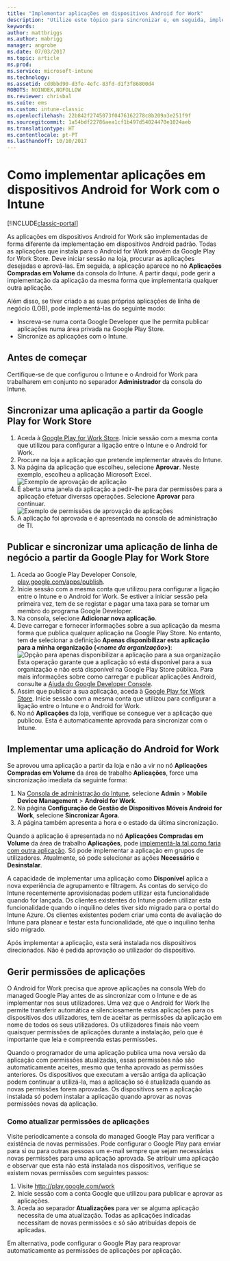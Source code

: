 ```yaml
---
title: "Implementar aplicações em dispositivos Android for Work"
description: "Utilize este tópico para sincronizar e, em seguida, implementar aplicações em dispositivos Android for Work a partir da Google Play for Work Store."
keywords: 
author: mattbriggs
ms.author: mabrigg
manager: angrobe
ms.date: 07/03/2017
ms.topic: article
ms.prod: 
ms.service: microsoft-intune
ms.technology: 
ms.assetid: cd0bbd90-d3fe-4efc-83fd-d1f3f86800d4
ROBOTS: NOINDEX,NOFOLLOW
ms.reviewer: chrisbal
ms.suite: ems
ms.custom: intune-classic
ms.openlocfilehash: 22b842f2745073f0476162278c8b209a3e251f9f
ms.sourcegitcommit: 1a54bdf22786aea1cf1b497d54024470e1024aeb
ms.translationtype: HT
ms.contentlocale: pt-PT
ms.lasthandoff: 10/10/2017
---
```

# <a name="how-to-deploy-apps-to-android-for-work-devices-with-intune"></a>Como implementar aplicações em dispositivos Android for Work com o Intune

[!INCLUDE[classic-portal](../includes/classic-portal.md)]

As aplicações em dispositivos Android for Work são implementadas de forma diferente da implementação em dispositivos Android padrão. Todas as aplicações que instala para o Android for Work provêm da Google Play for Work Store. Deve iniciar sessão na loja, procurar as aplicações desejadas e aprová-las.
Em seguida, a aplicação aparece no nó **Aplicações Compradas em Volume** da consola do Intune. A partir daqui, pode gerir a implementação da aplicação da mesma forma que implementaria qualquer outra aplicação.

Além disso, se tiver criado a as suas próprias aplicações de linha de negócio (LOB), pode implementá-las do seguinte modo:
- Inscreva-se numa conta Google Developer que lhe permita publicar aplicações numa área privada na Google Play Store.
- Sincronize as aplicações com o Intune.

## <a name="before-you-start"></a>Antes de começar

Certifique-se de que configurou o Intune e o Android for Work para trabalharem em conjunto no separador **Administrador** da consola do Intune.

## <a name="synchronize-an-app-from-the-google-play-for-work-store"></a>Sincronizar uma aplicação a partir da Google Play for Work Store


1. Aceda à [Google Play for Work Store](https://play.google.com/work). Inicie sessão com a mesma conta que utilizou para configurar a ligação entre o Intune e o Android for Work.
2. Procure na loja a aplicação que pretende implementar através do Intune.
3. Na página da aplicação que escolheu, selecione **Aprovar**. Neste exemplo, escolheu a aplicação Microsoft Excel.<br>
  ![Exemplo de aprovação de aplicação](media/approve.png)
4. É aberta uma janela da aplicação a pedir-lhe para dar permissões para a aplicação efetuar diversas operações. Selecione **Aprovar** para continuar.<br>
  ![Exemplo de permissões de aprovação de aplicações](media/approve-app-permissions.png)
5. A aplicação foi aprovada e é apresentada na consola de administração de TI.

## <a name="publish-then-synchronize-a-line-of-business-app-from-the-google-play-for-work-store"></a>Publicar e sincronizar uma aplicação de linha de negócio a partir da Google Play for Work Store

1. Aceda ao Google Play Developer Console, [play.google.com/apps/publish](https://play.google.com/apps/publish).
2. Inicie sessão com a mesma conta que utilizou para configurar a ligação entre o Intune e o Android for Work. Se estiver a iniciar sessão pela primeira vez, tem de se registar e pagar uma taxa para se tornar um membro do programa Google Developer.
3. Na consola, selecione **Adicionar nova aplicação**.
4. Deve carregar e fornecer informações sobre a sua aplicação da mesma forma que publica qualquer aplicação na Google Play Store. No entanto, tem de selecionar a definição **Apenas disponibilizar esta aplicação para a minha organização (<*nome da organização*>)**:<br>
  ![Opção para apenas disponibilizar a aplicação para a sua organização](media/restrict.png)<br>
Esta operação garante que a aplicação só está disponível para a sua organização e não está disponível na Google Play Store pública.
Para mais informações sobre como carregar e publicar aplicações Android, consulte a [Ajuda do Google Developer Console](https://support.google.com/googleplay/android-developer/answer/113469).
5. Assim que publicar a sua aplicação, aceda à [Google Play for Work Store](https://play.google.com/work). Inicie sessão com a mesma conta que utilizou para configurar a ligação entre o Intune e o Android for Work.
6. No nó **Aplicações** da loja, verifique se consegue ver a aplicação que publicou. Esta é automaticamente aprovada para sincronizar com o Intune.

## <a name="deploy-an-android-for-work-app"></a>Implementar uma aplicação do Android for Work

Se aprovou uma aplicação a partir da loja e não a vir no nó **Aplicações Compradas em Volume** da área de trabalho **Aplicações**, force uma sincronização imediata da seguinte forma:

1. Na [Consola de administração do Intune](https://manage.microsoft.com), selecione **Admin** > **Mobile Device Management** > **Android for Work**.
2. Na página **Configuração de Gestão de Dispositivos Móveis Android for Work**, selecione **Sincronizar Agora**.
3. A página também apresenta a hora e o estado da última sincronização.

Quando a aplicação é apresentada no nó **Aplicações Compradas em Volume** da área de trabalho **Aplicações**, pode [implementá-la tal como faria com outra aplicação](deploy-apps-in-microsoft-intune.md). Só pode implementar a aplicação em grupos de utilizadores. Atualmente, só pode selecionar as ações **Necessário** e **Desinstalar**.

A capacidade de implementar uma aplicação como **Disponível** aplica a nova experiência de agrupamento e filtragem. As contas do serviço do Intune recentemente aprovisionadas podem utilizar esta funcionalidade quando for lançada. Os clientes existentes do Intune podem utilizar esta funcionalidade quando o inquilino deles tiver sido migrado para o portal do Intune Azure. Os clientes existentes podem criar uma conta de avaliação do Intune para planear e testar esta funcionalidade, até que o inquilino tenha sido migrado.

Após implementar a aplicação, esta será instalada nos dispositivos direcionados. Não é pedida aprovação ao utilizador do dispositivo.

## <a name="manage-app-permissions"></a>Gerir permissões de aplicações
O Android for Work precisa que aprove aplicações na consola Web do managed Google Play antes de as sincronizar com o Intune e de as implementar nos seus utilizadores.  Uma vez que o Android for Work lhe permite transferir automática e silenciosamente estas aplicações para os dispositivos dos utilizadores, tem de aceitar as permissões da aplicação em nome de todos os seus utilizadores.  Os utilizadores finais não veem quaisquer permissões de aplicações durante a instalação, pelo que é importante que leia e compreenda estas permissões.

Quando o programador de uma aplicação publica uma nova versão da aplicação com permissões atualizadas, essas permissões não são automaticamente aceites, mesmo que tenha aprovado as permissões anteriores. Os dispositivos que executam a versão antiga da aplicação podem continuar a utilizá-la, mas a aplicação só é atualizada quando as novas permissões forem aprovadas. Os dispositivos sem a aplicação instalada só podem instalar a aplicação quando aprovar as novas permissões novas da aplicação.

### <a name="how-to-update-app-permissions"></a>Como atualizar permissões de aplicações

Visite periodicamente a consola do managed Google Play para verificar a existência de novas permissões. Pode configurar o Google Play para enviar para si ou para outras pessoas um e-mail sempre que sejam necessárias novas permissões para uma aplicação aprovada. Se atribuir uma aplicação e observar que esta não está instalada nos dispositivos, verifique se existem novas permissões com seguintes passos:

1. Visite http://play.google.com/work
2. Inicie sessão com a conta Google que utilizou para publicar e aprovar as aplicações.
3. Aceda ao separador **Atualizações** para ver se alguma aplicação necessita de uma atualização.  Todas as aplicações indicadas necessitam de novas permissões e só são atribuídas depois de aplicadas.  

Em alternativa, pode configurar o Google Play para reaprovar automaticamente as permissões de aplicações por aplicação. 
